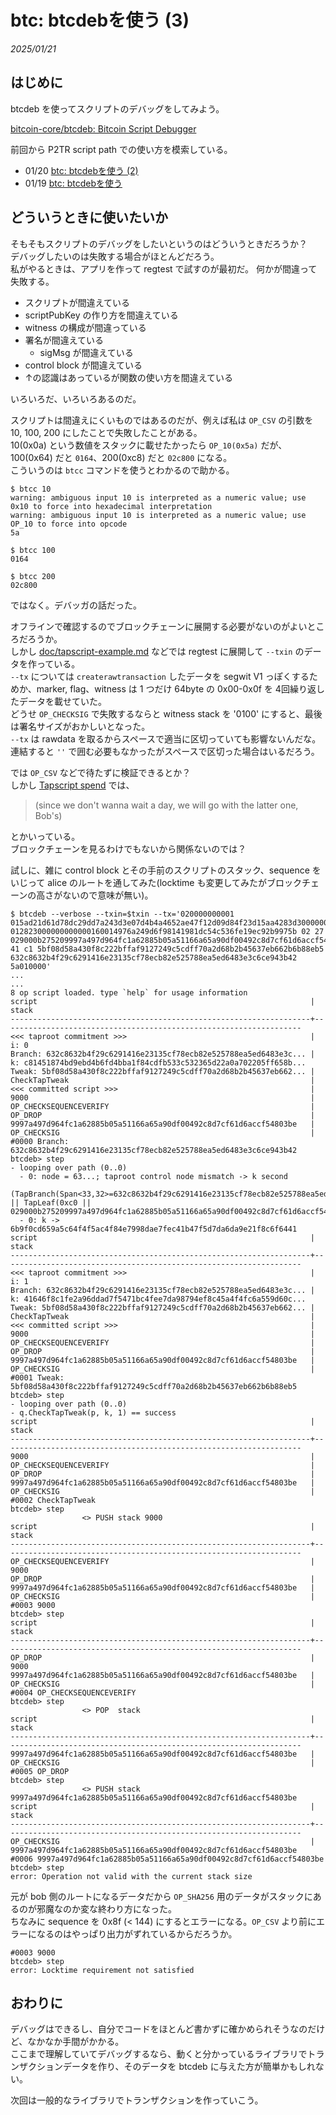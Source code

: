 # btc: btcdebを使う (3)

_2025/01/21_

## はじめに

btcdeb を使ってスクリプトのデバッグをしてみよう。

[bitcoin-core/btcdeb: Bitcoin Script Debugger](https://github.com/bitcoin-core/btcdeb)

前回から P2TR script path での使い方を模索している。

* 01/20 <a href="/2025/01/20250120-btc.html">btc: btcdebを使う (2)</a>
* 01/19 <a href="/2025/01/20250119-btc.html">btc: btcdebを使う</a>

## どういうときに使いたいか

そもそもスクリプトのデバッグをしたいというのはどういうときだろうか？  
デバッグしたいのは失敗する場合がほとんどだろう。  
私がやるときは、アプリを作って regtest で試すのが最初だ。
何かが間違って失敗する。

* スクリプトが間違えている
* scriptPubKey の作り方を間違えている
* witness の構成が間違っている
* 署名が間違えている
  * sigMsg が間違えている
* control block が間違えている
* ↑の認識はあっているが関数の使い方を間違えている

いろいろだ、いろいろあるのだ。

スクリプトは間違えにくいものではあるのだが、例えば私は `OP_CSV` の引数を 10, 100, 200 にしたことで失敗したことがある。  
10(0x0a) という数値をスタックに載せたかったら `OP_10(0x5a)` だが、100(0x64) だと `0164`、200(0xc8) だと `02c800` になる。  
こういうのは `btcc` コマンドを使うとわかるので助かる。

```
$ btcc 10
warning: ambiguous input 10 is interpreted as a numeric value; use 0x10 to force into hexadecimal interpretation
warning: ambiguous input 10 is interpreted as a numeric value; use OP_10 to force into opcode
5a

$ btcc 100
0164

$ btcc 200
02c800
```

ではなく。デバッガの話だった。

オフラインで確認するのでブロックチェーンに展開する必要がないのがよいところだろうか。  
しかし [doc/tapscript-example.md](https://github.com/bitcoin-core/btcdeb/blob/e2c2e7b9fe2ecc0884129b53813a733f93a6e2c7/doc/tapscript-example.md) などでは regtest に展開して `--txin` のデータを作っている。  
`--tx` については `createrawtransaction` したデータを segwit V1 っぽくするためか、marker, flag、witness は 1 つだけ 64byte の 0x00-0x0f を 4回繰り返したデータを載せていた。  
どうせ `OP_CHECKSIG` で失敗するならと witness stack を '0100' にすると、最後は署名サイズがおかしいとなった。  
`--tx` は rawdata を取るからスペースで適当に区切っていても影響ないんだな。連結すると `''` で囲む必要もなかったがスペースで区切った場合はいるだろう。

では `OP_CSV` などで待たずに検証できるとか？  
しかし [Tapscript spend](https://github.com/bitcoin-core/btcdeb/blob/e2c2e7b9fe2ecc0884129b53813a733f93a6e2c7/doc/tapscript-example.md#tapscript-spend) では、

> (since we don't wanna wait a day, we will go with the latter one, Bob's)

とかいっている。  
ブロックチェーンを見るわけでもないから関係ないのでは？

試しに、雑に control block とその手前のスクリプトのスタック、sequence をいじって alice のルートを通してみた(locktime も変更してみたがブロックチェーンの高さがないので意味が無い)。

```
$ btcdeb --verbose --txin=$txin --tx='020000000001 015ad21d61d78dc29dd7a243d3e07d4b4a4652ae47f12d09d84f23d15aa4283d30000000000090000000 012823000000000000160014976a249d6f98141981dc54c536fe19ec92b9975b 02 27 029000b275209997a497d964fc1a62885b05a51166a65a90df00492c8d7cf61d6accf54803beac 41 c1 5bf08d58a430f8c222bffaf9127249c5cdff70a2d68b2b45637eb662b6b88eb5 632c8632b4f29c6291416e23135cf78ecb82e525788ea5ed6483e3c6ce943b42 5a010000'
...
...
8 op script loaded. type `help` for usage information
script                                                             |                                                             stack
-------------------------------------------------------------------+-------------------------------------------------------------------
<<< taproot commitment >>>                                         |                                                               i: 0
Branch: 632c8632b4f29c6291416e23135cf78ecb82e525788ea5ed6483e3c... | k: c81451874bd9ebd4b6fd4bba1f84cdfb533c532365d22a0a702205ff658b...
Tweak: 5bf08d58a430f8c222bffaf9127249c5cdff70a2d68b2b45637eb662... |
CheckTapTweak                                                      |
<<< committed script >>>                                           |
9000                                                               |
OP_CHECKSEQUENCEVERIFY                                             |
OP_DROP                                                            |
9997a497d964fc1a62885b05a51166a65a90df00492c8d7cf61d6accf54803be   |
OP_CHECKSIG                                                        |
#0000 Branch: 632c8632b4f29c6291416e23135cf78ecb82e525788ea5ed6483e3c6ce943b42
btcdeb> step
- looping over path (0..0)
  - 0: node = 63...; taproot control node mismatch -> k second
  (TapBranch(Span<33,32>=632c8632b4f29c6291416e23135cf78ecb82e525788ea5ed6483e3c6ce943b42 || TapLeaf(0xc0 || 029000b275209997a497d964fc1a62885b05a51166a65a90df00492c8d7cf61d6accf54803beac)))
  - 0: k -> 6b9f0cd659a5c64f4f5ac4f84e7998dae7fec41b47f5d7da6da9e21f8c6f6441
script                                                             |                                                             stack
-------------------------------------------------------------------+-------------------------------------------------------------------
<<< taproot commitment >>>                                         |                                                               i: 1
Branch: 632c8632b4f29c6291416e23135cf78ecb82e525788ea5ed6483e3c... | k: 41646f8c1fe2a96ddad7f5471bc4fee7da98794ef8c45a4f4fc6a559d60c...
Tweak: 5bf08d58a430f8c222bffaf9127249c5cdff70a2d68b2b45637eb662... |
CheckTapTweak                                                      |
<<< committed script >>>                                           |
9000                                                               |
OP_CHECKSEQUENCEVERIFY                                             |
OP_DROP                                                            |
9997a497d964fc1a62885b05a51166a65a90df00492c8d7cf61d6accf54803be   |
OP_CHECKSIG                                                        |
#0001 Tweak: 5bf08d58a430f8c222bffaf9127249c5cdff70a2d68b2b45637eb662b6b88eb5
btcdeb> step
- looping over path (0..0)
- q.CheckTapTweak(p, k, 1) == success
script                                                             |                                                             stack
-------------------------------------------------------------------+-------------------------------------------------------------------
9000                                                               |
OP_CHECKSEQUENCEVERIFY                                             |
OP_DROP                                                            |
9997a497d964fc1a62885b05a51166a65a90df00492c8d7cf61d6accf54803be   |
OP_CHECKSIG                                                        |
#0002 CheckTapTweak
btcdeb> step
                <> PUSH stack 9000
script                                                             |                                                             stack
-------------------------------------------------------------------+-------------------------------------------------------------------
OP_CHECKSEQUENCEVERIFY                                             |                                                               9000
OP_DROP                                                            |
9997a497d964fc1a62885b05a51166a65a90df00492c8d7cf61d6accf54803be   |
OP_CHECKSIG                                                        |
#0003 9000
btcdeb> step
script                                                             |                                                             stack
-------------------------------------------------------------------+-------------------------------------------------------------------
OP_DROP                                                            |                                                               9000
9997a497d964fc1a62885b05a51166a65a90df00492c8d7cf61d6accf54803be   |
OP_CHECKSIG                                                        |
#0004 OP_CHECKSEQUENCEVERIFY
btcdeb> step
                <> POP  stack
script                                                             |                                                             stack
-------------------------------------------------------------------+-------------------------------------------------------------------
9997a497d964fc1a62885b05a51166a65a90df00492c8d7cf61d6accf54803be   |
OP_CHECKSIG                                                        |
#0005 OP_DROP
btcdeb> step
                <> PUSH stack 9997a497d964fc1a62885b05a51166a65a90df00492c8d7cf61d6accf54803be
script                                                             |                                                             stack
-------------------------------------------------------------------+-------------------------------------------------------------------
OP_CHECKSIG                                                        |   9997a497d964fc1a62885b05a51166a65a90df00492c8d7cf61d6accf54803be
#0006 9997a497d964fc1a62885b05a51166a65a90df00492c8d7cf61d6accf54803be
btcdeb> step
error: Operation not valid with the current stack size
```

元が bob 側のルートになるデータだから `OP_SHA256` 用のデータがスタックにあるのが邪魔なのか変な終わり方になった。  
ちなみに sequence を 0x8f (< 144) にするとエラーになる。`OP_CSV` より前にエラーになるのはやっぱり出力がずれているからだろうか。

```
#0003 9000
btcdeb> step
error: Locktime requirement not satisfied
```

## おわりに

デバッグはできるし、自分でコードをほとんど書かずに確かめられそうなのだけど、なかなか手間がかかる。  
ここまで理解していてデバッグするなら、動くと分かっているライブラリでトランザクションデータを作り、そのデータを btcdeb に与えた方が簡単かもしれない。

次回は一般的なライブラリでトランザクションを作っていこう。

